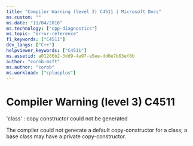 ```yaml
---
title: "Compiler Warning (level 3) C4511 | Microsoft Docs"
ms.custom: ""
ms.date: "11/04/2016"
ms.technology: ["cpp-diagnostics"]
ms.topic: "error-reference"
f1_keywords: ["C4511"]
dev_langs: ["C++"]
helpviewer_keywords: ["C4511"]
ms.assetid: a01286b2-3dd9-4a97-a5ee-dd0e7b63ef8b
author: "corob-msft"
ms.author: "corob"
ms.workload: ["cplusplus"]
---
```

# Compiler Warning (level 3) C4511
'class' : copy constructor could not be generated  
  
 The compiler could not generate a default copy-constructor for a class; a base class may have a private copy-constructor.
